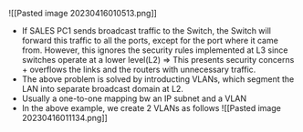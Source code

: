 
![[Pasted image 20230416010513.png]]

- If SALES PC1 sends broadcast traffic to the Switch, the Switch will forward this traffic to all the ports, except for the port where it came from. However, this ignores the security rules implemented at L3 since switches operate at a lower level(L2) => This presents security concerns + overflows the links and the routers with unnecessary traffic.
- The above problem is solved by introducting VLANs, which segment the LAN into separate broadcast domain at L2.
- Usually a one-to-one mapping bw an IP subnet and a VLAN
- In the above example, we create 2 VLANs as follows
![[Pasted image 20230416011134.png]]
